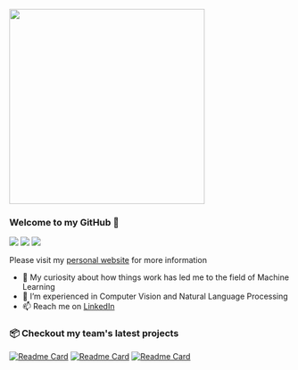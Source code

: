
<p>
    <img
        align="center"
        src="https://github-readme-stats.vercel.app/api/top-langs/?username=vantuan5644&langs_count=100&theme=blueberry&layout=compact&show_icons=true"
        width="350"
    />
</p>


<!-- <p href="#">
<img align="center" src="https://github-readme-stats.vercel.app/api?username=vantuan5644&count_private=true&show_icons=true&hide_border=true&icon_color=586069&title_color=a0a9af">
</p>
 -->
### Welcome to my GitHub 👋

![](https://img.shields.io/badge/-Python-3626e3?style=flat-square&logo=Python&logoColor=fff)
![](https://img.shields.io/badge/-PyTorch-e34f26?style=flat-square&logo=PyTorch&logoColor=fff)
![](https://img.shields.io/badge/-TensorFlow-e39b26?style=flat-square&logo=TensorFlow&logoColor=fff)


Please visit my [personal website](https://vantuan5644.github.io/) for more information

- 🔭 My curiosity about how things work has led me to the field of Machine Learning
- 🌱 I’m experienced in Computer Vision and Natural Language Processing 
- 📫 Reach me on [LinkedIn](https://www.linkedin.com/in/vantuan5644/)

### 📦 Checkout my team's latest projects
[![Readme Card](https://github-readme-stats.vercel.app/api/pin/?username=vantuan5644&repo=MRI-Pulse-Sequence)](https://pypi.org/project/brainmri-ps/)
[![Readme Card](https://github-readme-stats.vercel.app/api/pin/?username=lhkhiem28&repo=EfficientDet-Pipeline)](https://github.com/lhkhiem28/EfficientDet-Pipeline)
[![Readme Card](https://github-readme-stats.vercel.app/api/pin/?username=huyhieupham&repo=learning-from-multiple-annotators)](https://github.com/huyhieupham/learning-from-multiple-annotators)
